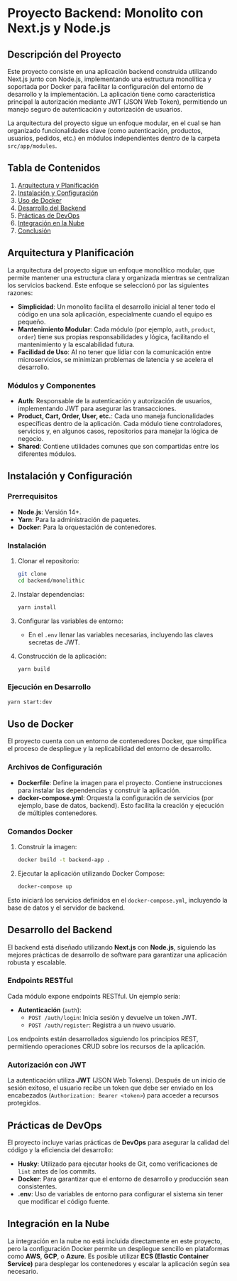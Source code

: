 # Proyecto Backend: Monolito con Next.js y Node.js

## Descripción del Proyecto

Este proyecto consiste en una aplicación backend construida utilizando Next.js junto con Node.js, implementando una estructura monolítica y soportada por Docker para facilitar la configuración del entorno de desarrollo y la implementación. La aplicación tiene como característica principal la autorización mediante JWT (JSON Web Token), permitiendo un manejo seguro de autenticación y autorización de usuarios.

La arquitectura del proyecto sigue un enfoque modular, en el cual se han organizado funcionalidades clave (como autenticación, productos, usuarios, pedidos, etc.) en módulos independientes dentro de la carpeta `src/app/modules`.

## Tabla de Contenidos

1. [Arquitectura y Planificación](#arquitectura-y-planificación)
2. [Instalación y Configuración](#instalación-y-configuración)
3. [Uso de Docker](#uso-de-docker)
4. [Desarrollo del Backend](#desarrollo-del-backend)
5. [Prácticas de DevOps](#prácticas-de-devops)
6. [Integración en la Nube](#integración-en-la-nube)
7. [Conclusión](#conclusión)

## Arquitectura y Planificación

La arquitectura del proyecto sigue un enfoque monolítico modular, que permite mantener una estructura clara y organizada mientras se centralizan los servicios backend. Este enfoque se seleccionó por las siguientes razones:

- **Simplicidad**: Un monolito facilita el desarrollo inicial al tener todo el código en una sola aplicación, especialmente cuando el equipo es pequeño.
- **Mantenimiento Modular**: Cada módulo (por ejemplo, `auth`, `product`, `order`) tiene sus propias responsabilidades y lógica, facilitando el mantenimiento y la escalabilidad futura.
- **Facilidad de Uso**: Al no tener que lidiar con la comunicación entre microservicios, se minimizan problemas de latencia y se acelera el desarrollo.

### Módulos y Componentes

- **Auth**: Responsable de la autenticación y autorización de usuarios, implementando JWT para asegurar las transacciones.
- **Product, Cart, Order, User, etc.**: Cada uno maneja funcionalidades específicas dentro de la aplicación. Cada módulo tiene controladores, servicios y, en algunos casos, repositorios para manejar la lógica de negocio.
- **Shared**: Contiene utilidades comunes que son compartidas entre los diferentes módulos.

## Instalación y Configuración

### Prerrequisitos

- **Node.js**: Versión 14+.
- **Yarn**: Para la administración de paquetes.
- **Docker**: Para la orquestación de contenedores.

### Instalación

1. Clonar el repositorio:

   ```bash
   git clone
   cd backend/monolithic
   ```

2. Instalar dependencias:

   ```bash
   yarn install
   ```

3. Configurar las variables de entorno:

   - En el `.env` llenar las variables necesarias, incluyendo las claves secretas de JWT.

4. Construcción de la aplicación:

   ```bash
   yarn build
   ```

### Ejecución en Desarrollo

```bash
yarn start:dev
```

## Uso de Docker

El proyecto cuenta con un entorno de contenedores Docker, que simplifica el proceso de despliegue y la replicabilidad del entorno de desarrollo.

### Archivos de Configuración

- **Dockerfile**: Define la imagen para el proyecto. Contiene instrucciones para instalar las dependencias y construir la aplicación.
- **docker-compose.yml**: Orquesta la configuración de servicios (por ejemplo, base de datos, backend). Esto facilita la creación y ejecución de múltiples contenedores.

### Comandos Docker

1. Construir la imagen:

   ```bash
   docker build -t backend-app .
   ```

2. Ejecutar la aplicación utilizando Docker Compose:

   ```bash
   docker-compose up
   ```

Esto iniciará los servicios definidos en el `docker-compose.yml`, incluyendo la base de datos y el servidor de backend.

## Desarrollo del Backend

El backend está diseñado utilizando **Next.js** con **Node.js**, siguiendo las mejores prácticas de desarrollo de software para garantizar una aplicación robusta y escalable.

### Endpoints RESTful

Cada módulo expone endpoints RESTful. Un ejemplo sería:

- **Autenticación** (`auth`):
  - `POST /auth/login`: Inicia sesión y devuelve un token JWT.
  - `POST /auth/register`: Registra a un nuevo usuario.

Los endpoints están desarrollados siguiendo los principios REST, permitiendo operaciones CRUD sobre los recursos de la aplicación.

### Autorización con JWT

La autenticación utiliza **JWT** (JSON Web Tokens). Después de un inicio de sesión exitoso, el usuario recibe un token que debe ser enviado en los encabezados (`Authorization: Bearer <token>`) para acceder a recursos protegidos.

## Prácticas de DevOps

El proyecto incluye varias prácticas de **DevOps** para asegurar la calidad del código y la eficiencia del desarrollo:

- **Husky**: Utilizado para ejecutar hooks de Git, como verificaciones de `lint` antes de los commits.
- **Docker**: Para garantizar que el entorno de desarrollo y producción sean consistentes.
- **.env**: Uso de variables de entorno para configurar el sistema sin tener que modificar el código fuente.

## Integración en la Nube

La integración en la nube no está incluida directamente en este proyecto, pero la configuración Docker permite un despliegue sencillo en plataformas como **AWS**, **GCP**, o **Azure**. Es posible utilizar **ECS (Elastic Container Service)** para desplegar los contenedores y escalar la aplicación según sea necesario.
